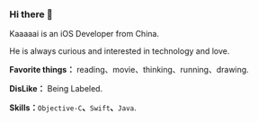 ### Hi there 👋

Kaaaaai is an iOS Developer from China.

He is always curious and interested in technology and love.

**Favorite things：** reading、movie、thinking、running、drawing.

**DisLike：** Being Labeled.

**Skills：**`Objective-C`**、**`Swift`**、**`Java`.

<!--
**kaaaaai/kaaaaai** is a ✨ _special_ ✨ repository because its `README.md` (this file) appears on your GitHub profile.

Here are some ideas to get you started:

- 🔭 I’m currently working on ...
- 🌱 I’m currently learning ...
- 👯 I’m looking to collaborate on ...
- 🤔 I’m looking for help with ...
- 💬 Ask me about ...
- 📫 How to reach me: ...
- 😄 Pronouns: ...
- ⚡ Fun fact: ...
-->
